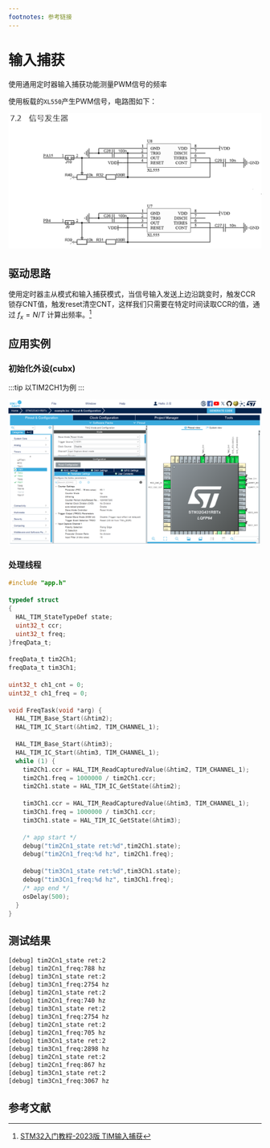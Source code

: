 ```yaml
---
footnotes: 参考链接
---
```


# 输入捕获

使用通用定时器输入捕获功能测量PWM信号的频率

使用板载的`XL550`产生PWM信号，电路图如下：

![alt text](figures/image-1.png)

## 驱动思路

使用定时器主从模式和输入捕获模式，当信号输入发送上边沿跳变时，触发CCR锁存CNT值，触发reset清空CNT，这样我们只需要在特定时间读取CCR的值，通过 $f_{x} = N/T$ 计算出频率。[^1]

[^1]: [STM32入门教程-2023版 TIM输入捕获](https://www.bilibili.com/video/BV1th411z7sn?p=17&vd_source=5eb3559f14ff1452cac51806869d20fd)

## 应用实例

### 初始化外设(cubx)

:::tip
以TIM2CH1为例
:::

![TIM2配置](figures/image-2.png)

### 处理线程

```c title="freq.c"
#include "app.h"

typedef struct
{
  HAL_TIM_StateTypeDef state;
  uint32_t ccr;
  uint32_t freq;
}freqData_t;

freqData_t tim2Ch1;
freqData_t tim3Ch1;

uint32_t ch1_cnt = 0;
uint32_t ch1_freq = 0;

void FreqTask(void *arg) {
  HAL_TIM_Base_Start(&htim2);
  HAL_TIM_IC_Start(&htim2, TIM_CHANNEL_1);

  HAL_TIM_Base_Start(&htim3);
  HAL_TIM_IC_Start(&htim3, TIM_CHANNEL_1);
  while (1) {
    tim2Ch1.ccr = HAL_TIM_ReadCapturedValue(&htim2, TIM_CHANNEL_1);
    tim2Ch1.freq = 1000000 / tim2Ch1.ccr;
    tim2Ch1.state = HAL_TIM_IC_GetState(&htim2);

    tim3Ch1.ccr = HAL_TIM_ReadCapturedValue(&htim3, TIM_CHANNEL_1);
    tim3Ch1.freq = 1000000 / tim3Ch1.ccr;
    tim3Ch1.state = HAL_TIM_IC_GetState(&htim3);

    /* app start */
    debug("tim2Cn1_state ret:%d",tim2Ch1.state);
    debug("tim2Cn1_freq:%d hz", tim2Ch1.freq);

    debug("tim3Cn1_state ret:%d",tim3Ch1.state);
    debug("tim3Cn1_freq:%d hz", tim3Ch1.freq);
    /* app end */
    osDelay(500);
  }
}
```

## 测试结果

```log
[debug] tim2Cn1_state ret:2
[debug] tim2Cn1_freq:788 hz
[debug] tim3Cn1_state ret:2
[debug] tim3Cn1_freq:2754 hz
[debug] tim2Cn1_state ret:2
[debug] tim2Cn1_freq:740 hz
[debug] tim3Cn1_state ret:2
[debug] tim3Cn1_freq:2754 hz
[debug] tim2Cn1_state ret:2
[debug] tim2Cn1_freq:705 hz
[debug] tim3Cn1_state ret:2
[debug] tim3Cn1_freq:2898 hz
[debug] tim2Cn1_state ret:2
[debug] tim2Cn1_freq:867 hz
[debug] tim3Cn1_state ret:2
[debug] tim3Cn1_freq:3067 hz
```

## 参考文献


